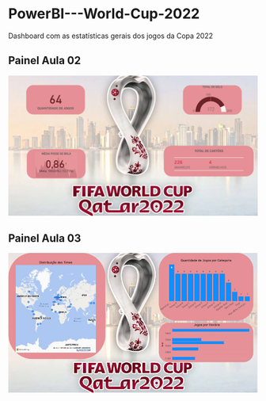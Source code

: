 # PowerBI---World-Cup-2022
Dashboard com as estatísticas gerais dos jogos da Copa 2022

## Painel Aula 02
![Dashboard](https://github.com/celsobrf/PowerBI---World-Cup-2022/blob/main/Tarefa01.png?raw=true)

## Painel Aula 03
![Dashboard](https://github.com/celsobrf/PowerBI---World-Cup-2022/blob/main/Tarefa02.png?raw=true)
